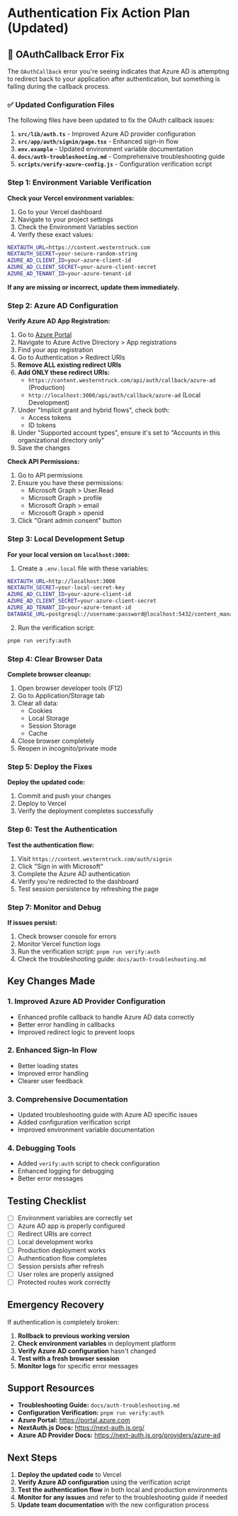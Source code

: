 # Authentication Fix Action Plan (Updated)

## 🚨 OAuthCallback Error Fix

The `OAuthCallback` error you're seeing indicates that Azure AD is attempting to redirect back to your application after authentication, but something is failing during the callback process.

### ✅ Updated Configuration Files

The following files have been updated to fix the OAuth callback issues:

1. **`src/lib/auth.ts`** - Improved Azure AD provider configuration
2. **`src/app/auth/signin/page.tsx`** - Enhanced sign-in flow
3. **`env.example`** - Updated environment variable documentation
4. **`docs/auth-troubleshooting.md`** - Comprehensive troubleshooting guide
5. **`scripts/verify-azure-config.js`** - Configuration verification script

### Step 1: Environment Variable Verification

**Check your Vercel environment variables:**

1. Go to your Vercel dashboard
2. Navigate to your project settings
3. Check the Environment Variables section
4. Verify these exact values:

```bash
NEXTAUTH_URL=https://content.westerntruck.com
NEXTAUTH_SECRET=your-secure-random-string
AZURE_AD_CLIENT_ID=your-azure-client-id
AZURE_AD_CLIENT_SECRET=your-azure-client-secret
AZURE_AD_TENANT_ID=your-azure-tenant-id
```

**If any are missing or incorrect, update them immediately.**

### Step 2: Azure AD Configuration

**Verify Azure AD App Registration:**

1. Go to [Azure Portal](https://portal.azure.com)
2. Navigate to Azure Active Directory > App registrations
3. Find your app registration
4. Go to Authentication > Redirect URIs
5. **Remove ALL existing redirect URIs**
6. **Add ONLY these redirect URIs:**
   - `https://content.westerntruck.com/api/auth/callback/azure-ad` (Production)
   - `http://localhost:3000/api/auth/callback/azure-ad` (Local Development)
7. Under "Implicit grant and hybrid flows", check both:
   - Access tokens
   - ID tokens
8. Under "Supported account types", ensure it's set to "Accounts in this organizational directory only"
9. Save the changes

**Check API Permissions:**

1. Go to API permissions
2. Ensure you have these permissions:
   - Microsoft Graph > User.Read
   - Microsoft Graph > profile
   - Microsoft Graph > email
   - Microsoft Graph > openid
3. Click "Grant admin consent" button

### Step 3: Local Development Setup

**For your local version on `localhost:3000`:**

1. Create a `.env.local` file with these variables:
```bash
NEXTAUTH_URL=http://localhost:3000
NEXTAUTH_SECRET=your-local-secret-key
AZURE_AD_CLIENT_ID=your-azure-client-id
AZURE_AD_CLIENT_SECRET=your-azure-client-secret
AZURE_AD_TENANT_ID=your-azure-tenant-id
DATABASE_URL=postgresql://username:password@localhost:5432/content_management
```

2. Run the verification script:
```bash
pnpm run verify:auth
```

### Step 4: Clear Browser Data

**Complete browser cleanup:**

1. Open browser developer tools (F12)
2. Go to Application/Storage tab
3. Clear all data:
   - Cookies
   - Local Storage
   - Session Storage
   - Cache
4. Close browser completely
5. Reopen in incognito/private mode

### Step 5: Deploy the Fixes

**Deploy the updated code:**

1. Commit and push your changes
2. Deploy to Vercel
3. Verify the deployment completes successfully

### Step 6: Test the Authentication

**Test the authentication flow:**

1. Visit `https://content.westerntruck.com/auth/signin`
2. Click "Sign in with Microsoft"
3. Complete the Azure AD authentication
4. Verify you're redirected to the dashboard
5. Test session persistence by refreshing the page

### Step 7: Monitor and Debug

**If issues persist:**

1. Check browser console for errors
2. Monitor Vercel function logs
3. Run the verification script: `pnpm run verify:auth`
4. Check the troubleshooting guide: `docs/auth-troubleshooting.md`

## Key Changes Made

### 1. Improved Azure AD Provider Configuration
- Enhanced profile callback to handle Azure AD data correctly
- Better error handling in callbacks
- Improved redirect logic to prevent loops

### 2. Enhanced Sign-In Flow
- Better loading states
- Improved error handling
- Clearer user feedback

### 3. Comprehensive Documentation
- Updated troubleshooting guide with Azure AD specific issues
- Added configuration verification script
- Improved environment variable documentation

### 4. Debugging Tools
- Added `verify:auth` script to check configuration
- Enhanced logging for debugging
- Better error messages

## Testing Checklist

- [ ] Environment variables are correctly set
- [ ] Azure AD app is properly configured
- [ ] Redirect URIs are correct
- [ ] Local development works
- [ ] Production deployment works
- [ ] Authentication flow completes
- [ ] Session persists after refresh
- [ ] User roles are properly assigned
- [ ] Protected routes work correctly

## Emergency Recovery

If authentication is completely broken:

1. **Rollback to previous working version**
2. **Check environment variables** in deployment platform
3. **Verify Azure AD configuration** hasn't changed
4. **Test with a fresh browser session**
5. **Monitor logs** for specific error messages

## Support Resources

- **Troubleshooting Guide:** `docs/auth-troubleshooting.md`
- **Configuration Verification:** `pnpm run verify:auth`
- **Azure Portal:** https://portal.azure.com
- **NextAuth.js Docs:** https://next-auth.js.org/
- **Azure AD Provider Docs:** https://next-auth.js.org/providers/azure-ad

## Next Steps

1. **Deploy the updated code** to Vercel
2. **Verify Azure AD configuration** using the verification script
3. **Test the authentication flow** in both local and production environments
4. **Monitor for any issues** and refer to the troubleshooting guide if needed
5. **Update team documentation** with the new configuration process
